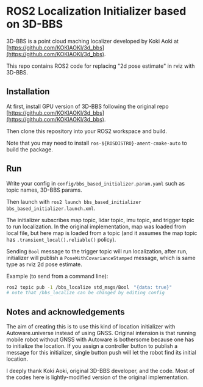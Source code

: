 # ROS2 Localization Initializer based on 3D-BBS

3D-BBS is a point cloud maching localizer developed by Koki Aoki at [https://github.com/KOKIAOKI/3d_bbs](https://github.com/KOKIAOKI/3d_bbs).

This repo contains ROS2 code for replacing "2d pose estimate" in rviz with 3D-BBS.

## Installation

At first, install GPU version of 3D-BBS following the original repo [https://github.com/KOKIAOKI/3d_bbs](https://github.com/KOKIAOKI/3d_bbs).

Then clone this repository into your ROS2 workspace and build.

Note that you may need to install `ros-${ROSDISTRO}-ament-cmake-auto` to build the package.

## Run

Write your config in `config/bbs_based_initializer.param.yaml` such as topic names, 3D-BBS params.

Then launch with `ros2 launch bbs_based_initializer bbs_based_initializer.launch.xml`.

The initializer subscribes map topic, lidar topic, imu topic, and trigger topic to run localization.
In the original implementation, map was loaded from local file, but here map is loaded from a topic (and it assumes the map topic has `.transient_local().reliable()` policy).

Sending `Bool` message to the trigger topic will run localization, after run, initializer will publish a `PoseWithCovarianceStamped` message, which is same type as rviz 2d pose estimate.

Example (to send from a command line):

```bash
ros2 topic pub -1 /bbs_localize std_msgs/Bool　"{data: true}"
# note that /bbs_localize can be changed by editing config
```

## Notes and acknowledgements

The aim of creating this is to use this kind of location initializer with Autoware.universe instead of using GNSS.
Original intension is that running mobile robot without GNSS with Autoware is bothersome because one has to initialize the location.
If you assign a controller button to publish a message for this initializer, single button push will let the robot find its initial location.

I deeply thank Koki Aoki, original 3D-BBS developer, and the code.
Most of the codes here is lightly-modified version of the original implementation.
